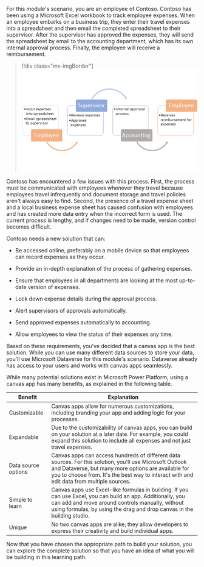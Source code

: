 For this module's scenario, you are an employee of Contoso. Contoso has been using a Microsoft Excel workbook to track employee expenses. When an employee embarks on a business trip, they enter their travel expenses into a spreadsheet and then email the completed spreadsheet to their supervisor. After the supervisor has approved the expenses, they will send the spreadsheet by email to the accounting department, which has its own internal approval process. Finally, the employee will receive a reimbursement.

> [!div class="mx-imgBorder"]
> [![Diagram of an employee expense reimbursement process.](../media/expense-process.png)](../media/expense-process.png#lightbox)

Contoso has encountered a few issues with this process. First, the process must be communicated with employees whenever they travel because employees travel infrequently and document storage and travel policies aren't always easy to find. Second, the presence of a travel expense sheet and a local business expense sheet has caused confusion with employees and has created more data entry when the incorrect form is used. The current process is lengthy, and if changes need to be made, version control becomes difficult.

Contoso needs a new solution that can:

-   Be accessed online, preferably on a mobile device so that employees can record expenses as they occur.

-   Provide an in-depth explanation of the process of gathering expenses.

-   Ensure that employees in all departments are looking at the most up-to-date version of expenses.

-   Lock down expense details during the approval process.

-   Alert supervisors of approvals automatically.

-   Send approved expenses automatically to accounting.

-   Allow employees to view the status of their expenses any time.

Based on these requirements, you've decided that a canvas app is the best solution. While you can use many different data sources to store your data, you'll use Microsoft Dataverse for this module's scenario. Dataverse already has access to your users and works with canvas apps seamlessly.

While many potential solutions exist in Microsoft Power Platform, using a canvas app has many benefits, as explained in the following table.

|     Benefit                  |     Explanation                                                                                                                                                                                                                                                                 |
|------------------------------|---------------------------------------------------------------------------------------------------------------------------------------------------------------------------------------------------------------------------------------------------------------------------------|
|     Customizable             |     Canvas   apps allow for numerous customizations, including branding your app and adding   logic for your processes.                                                                                                                                                            |
|     Expandable               |     Due   to the customizability of canvas apps, you can build on your solution   at a later date. For example, you could expand this solution to include all   expenses and not just travel expenses.                                                                   |
|     Data source   options    |     Canvas apps can access hundreds of different   data sources. For this solution, you'll use Microsoft Outlook and Dataverse, but many more options are available for you to choose from. It's the best way to interact with and   edit data from multiple sources.                                 |
|     Simple   to learn          |     Canvas   apps use Excel-like formulas in building. If you can use Excel, you   can build an app. Additionally, you can add and move around controls manually, without using formulas, by using the drag and drop canvas in   the building studio.    |
|     Unique                   |     No   two canvas apps are alike; they allow developers to   express their creativity and build individual apps.                                                                                                                                        |

Now that you have chosen the appropriate path to build your solution, you can explore the complete solution so that you have an idea of what you will be building in this learning path.
